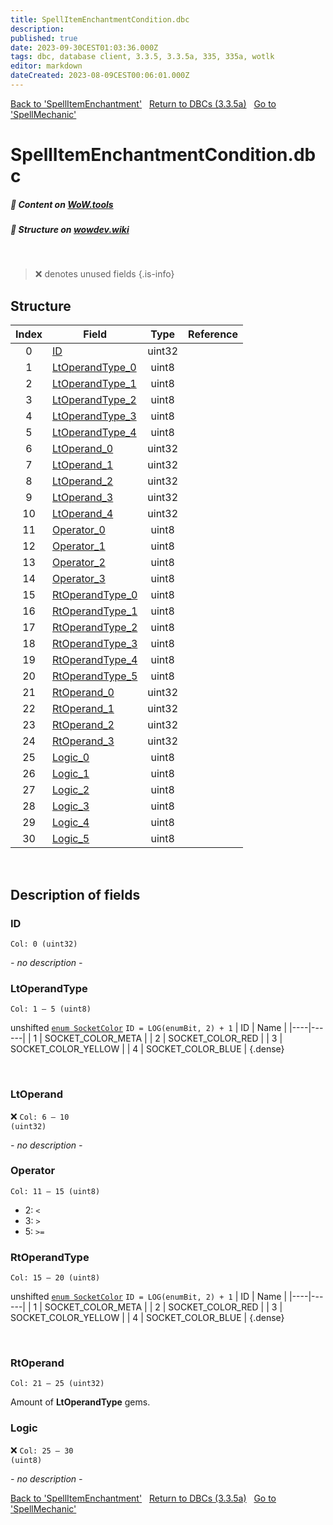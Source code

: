 ```yaml
---
title: SpellItemEnchantmentCondition.dbc
description:
published: true
date: 2023-09-30CEST01:03:36.000Z
tags: dbc, database client, 3.3.5, 3.3.5a, 335, 335a, wotlk
editor: markdown
dateCreated: 2023-08-09CEST00:06:01.000Z
---
```

<a href="https://trinitycore.info/files/DBC/335/spellitemenchantment" class="mt-5 v-btn v-btn--depressed v-btn--flat v-btn--outlined theme--light v-size--default darkblue--text text--lighten-3"><span class="v-btn__content"><i aria-hidden="true" class="v-icon notranslate v-icon--left mdi mdi-arrow-left theme--light"></i><span>Back to 'SpellItemEnchantment'</span></span></a>&nbsp;&nbsp;&nbsp;<a href="https://trinitycore.info/files/DBC/335/home" class="mt-5 v-btn v-btn--depressed v-btn--flat v-btn--outlined theme--light v-size--default darkblue--text text--lighten-3"><span class="v-btn__content"><i aria-hidden="true" class="v-icon notranslate v-icon--left mdi mdi-home-outline theme--light"></i><span>Return to DBCs (3.3.5a)</span></span></a>&nbsp;&nbsp;&nbsp;<a href="https://trinitycore.info/files/DBC/335/spellmechanic" class="mt-5 v-btn v-btn--depressed v-btn--flat v-btn--outlined theme--light v-size--default darkblue--text text--lighten-3"><span class="v-btn__content"><span>Go to 'SpellMechanic'</span><i aria-hidden="true" class="v-icon notranslate v-icon--right mdi mdi-arrow-right theme--light"></i></span></a>

# SpellItemEnchantmentCondition.dbc
##### :open_book: Content on [WoW.tools](https://wow.tools/dbc/?dbc=spellitemenchantmentcondition&build=3.3.5.12340)
##### :pencil: Structure on [wowdev.wiki](https://wowdev.wiki/DB/SpellItemEnchantmentCondition)
&nbsp;

> :x: denotes unused fields
{.is-info}


## Structure

| Index | Field | Type | Reference |
| :---: | --- | :---: | --- |
| 0 | [ID](#id) | uint32 |  |
| 1 | [LtOperandType_0](#ltoperandtype) | uint8 |  |
| 2 | [LtOperandType_1](#ltoperandtype) | uint8 |  |
| 3 | [LtOperandType_2](#ltoperandtype) | uint8 |  |
| 4 | [LtOperandType_3](#ltoperandtype) | uint8 |  |
| 5 | [LtOperandType_4](#ltoperandtype) | uint8 |  |
| 6 | [LtOperand_0](#ltoperand) | uint32 |  |
| 7 | [LtOperand_1](#ltoperand) | uint32 |  |
| 8 | [LtOperand_2](#ltoperand) | uint32 |  |
| 9 | [LtOperand_3](#ltoperand) | uint32 |  |
| 10 | [LtOperand_4](#ltoperand) | uint32 |  |
| 11 | [Operator_0](#operator) | uint8 |  |
| 12 | [Operator_1](#operator) | uint8 |  |
| 13 | [Operator_2](#operator) | uint8 |  |
| 14 | [Operator_3](#operator) | uint8 |  |
| 15 | [RtOperandType_0](#rtoperandtype) | uint8 |  |
| 16 | [RtOperandType_1](#rtoperandtype) | uint8 |  |
| 17 | [RtOperandType_2](#rtoperandtype) | uint8 |  |
| 18 | [RtOperandType_3](#rtoperandtype) | uint8 |  |
| 19 | [RtOperandType_4](#rtoperandtype) | uint8 |  |
| 20 | [RtOperandType_5](#rtoperandtype) | uint8 |  |
| 21 | [RtOperand_0](#rtoperand) | uint32 |  |
| 22 | [RtOperand_1](#rtoperand) | uint32 |  |
| 23 | [RtOperand_2](#rtoperand) | uint32 |  |
| 24 | [RtOperand_3](#rtoperand) | uint32 |  |
| 25 | [Logic_0](#logic) | uint8 |  |
| 26 | [Logic_1](#logic) | uint8 |  |
| 27 | [Logic_2](#logic) | uint8 |  |
| 28 | [Logic_3](#logic) | uint8 |  |
| 29 | [Logic_4](#logic) | uint8 |  |
| 30 | [Logic_5](#logic) | uint8 |  |
&nbsp;
## Description of fields

### ID
<code>Col: 0 (uint32)</code>

*- no description -*
&nbsp;

### LtOperandType
<code>Col: 1 &ndash; 5 (uint8)</code>

unshifted [`enum SocketColor`](https://github.com/TrinityCore/TrinityCore/blob/3.3.5/src/server/game/Entities/Item/ItemTemplate.h#L249-L255)
`ID = LOG(enumBit, 2) + 1`
| ID | Name |
|----|------|
| 1 | SOCKET_COLOR_META |
| 2 | SOCKET_COLOR_RED |
| 3 | SOCKET_COLOR_YELLOW |
| 4 | SOCKET_COLOR_BLUE |
{.dense}

&nbsp;

### LtOperand
:x: <code>Col: 6 &ndash; 10 (uint32)</code>

*- no description -*
&nbsp;

### Operator
<code>Col: 11 &ndash; 15 (uint8)</code>

* 2: `<`
* 3: `>`
* 5: `>=`
&nbsp;

### RtOperandType
<code>Col: 15 &ndash; 20 (uint8)</code>

unshifted [`enum SocketColor`](https://github.com/TrinityCore/TrinityCore/blob/3.3.5/src/server/game/Entities/Item/ItemTemplate.h#L249-L255)
`ID = LOG(enumBit, 2) + 1`
| ID | Name |
|----|------|
| 1 | SOCKET_COLOR_META |
| 2 | SOCKET_COLOR_RED |
| 3 | SOCKET_COLOR_YELLOW |
| 4 | SOCKET_COLOR_BLUE |
{.dense}

&nbsp;

### RtOperand
<code>Col: 21 &ndash; 25 (uint32)</code>

Amount of **LtOperandType** gems.
&nbsp;

### Logic
:x: <code>Col: 25 &ndash; 30 (uint8)</code>

*- no description -*
&nbsp;

<a href="https://trinitycore.info/files/DBC/335/spellitemenchantment" class="mt-5 v-btn v-btn--depressed v-btn--flat v-btn--outlined theme--light v-size--default darkblue--text text--lighten-3"><span class="v-btn__content"><i aria-hidden="true" class="v-icon notranslate v-icon--left mdi mdi-arrow-left theme--light"></i><span>Back to 'SpellItemEnchantment'</span></span></a>&nbsp;&nbsp;&nbsp;<a href="https://trinitycore.info/files/DBC/335/home" class="mt-5 v-btn v-btn--depressed v-btn--flat v-btn--outlined theme--light v-size--default darkblue--text text--lighten-3"><span class="v-btn__content"><i aria-hidden="true" class="v-icon notranslate v-icon--left mdi mdi-home-outline theme--light"></i><span>Return to DBCs (3.3.5a)</span></span></a>&nbsp;&nbsp;&nbsp;<a href="https://trinitycore.info/files/DBC/335/spellmechanic" class="mt-5 v-btn v-btn--depressed v-btn--flat v-btn--outlined theme--light v-size--default darkblue--text text--lighten-3"><span class="v-btn__content"><span>Go to 'SpellMechanic'</span><i aria-hidden="true" class="v-icon notranslate v-icon--right mdi mdi-arrow-right theme--light"></i></span></a>
